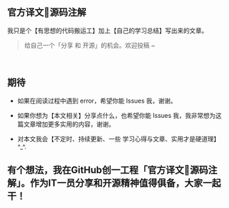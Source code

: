 ## 官方译文源码注解

我只是个【有思想的代码搬运工】加上【自己的学习总结】写出来的文章。

<blockquote class="blockquote-center">给自己一个「分享 和 开源」的机会。欢迎投稿 ~</blockquote>
<br/>

## 期待

- 如果在阅读过程中遇到 error，希望你能 Issues 我，谢谢。

- 如果你想为【本文相关】分享点什么，也希望你能 Issues 我，我非常想为这篇文章增加更多实用的内容，谢谢。

- 对本文我会【不定时、持续更新、一些 学习心得与文章、实用才是硬道理】^_^.


## 有个想法，我在GitHub创一工程「官方译文源码注解」。作为IT一员分享和开源精神值得俱备，大家一起干！
